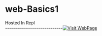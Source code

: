 # web-Basics1

Hosted In Repl <br>
           -----------------------------[![Visit WebPage](https://img.shields.io/badge/Visit-Webpage-green?style=flat-square)](https://edfoal2.immrdg.repl.co/)
